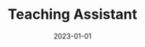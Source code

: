 ---
title: "Teaching Assistant"
collection: teaching
type: "Undergraduate level courses"
venue: "Tzu Chi University, Taiwan"
date: 2023-01-01
---